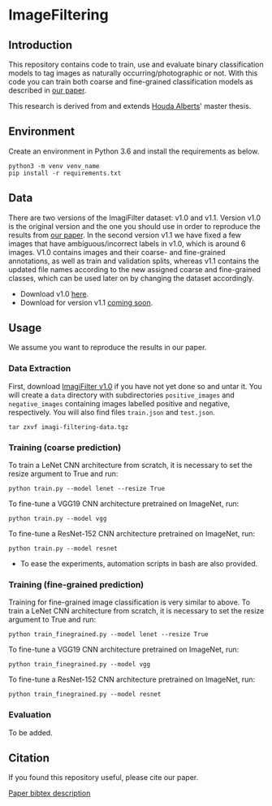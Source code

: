 # ImageFiltering

## Introduction

This repository contains code to train, use and evaluate binary classification models to tag images as naturally occurring/photographic or not.
With this code you can train both coarse and fine-grained classification models as described in [our paper](#).

This research is derived from and extends [Houda Alberts](https://github.com/houda96)' master thesis.

## Environment

Create an environment in Python 3.6 and install the requirements as below.

    python3 -m venv venv_name
    pip install -r requirements.txt

## Data

There are two versions of the ImagiFilter dataset: v1.0 and v1.1.
Version v1.0 is the original version and the one you should use in order to reproduce the results from [our paper](#).
In the second version v1.1 we have fixed a few images that have ambiguous/incorrect labels in v1.0, which is around 6 images.
V1.0 contains images and their coarse- and fine-grained annotations, as well as train and validation splits, whereas v1.1 contains the updated file names according to the new assigned coarse and fine-grained classes, which can be used later on by changing the dataset accordingly. 

- Download v1.0 [here](https://surfdrive.surf.nl/files/index.php/s/YeC4eKiFCxHoNIW).
- Download for version v1.1 [coming soon](#).

## Usage

We assume you want to reproduce the results in our paper.

### Data Extraction

First, download [ImagiFilter v1.0](https://surfdrive.surf.nl/files/index.php/s/YeC4eKiFCxHoNIW) if you have not yet done so and untar it. You will create a `data` directory with subdirectories `positive_images` and `negative_images` containing images labelled positive and negative, respectively. You will also find files `train.json` and `test.json`.

    tar zxvf imagi-filtering-data.tgz

### Training (coarse prediction)

To train a LeNet CNN architecture from scratch, it is necessary to set the resize argument to True and run:

    python train.py --model lenet --resize True

To fine-tune a VGG19 CNN architecture pretrained on ImageNet, run:

    python train.py --model vgg

To fine-tune a ResNet-152 CNN architecture pretrained on ImageNet, run:

    python train.py --model resnet

- To ease the experiments, automation scripts in bash are also provided. 

### Training (fine-grained prediction)

Training for fine-grained image classification is very similar to above. To train a LeNet CNN architecture from scratch, it is necessary to set the resize argument to True and run:

    python train_finegrained.py --model lenet --resize True

To fine-tune a VGG19 CNN architecture pretrained on ImageNet, run:

    python train_finegrained.py --model vgg

To fine-tune a ResNet-152 CNN architecture pretrained on ImageNet, run:

    python train_finegrained.py --model resnet

### Evaluation

To be added.

## Citation

If you found this repository useful, please cite our paper.

[Paper bibtex description](#)


